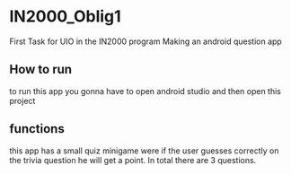 # IN2000_Oblig1
 First Task for UIO in the IN2000 program
 Making an android question app
 
 ## How to run
 to run this app you gonna have to open android studio and then open this project
 
 ## functions 
 this app has a small quiz minigame were if the user guesses correctly on the trivia question he will get a point. In total there are 3 questions.
